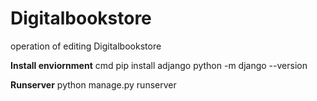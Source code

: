 # Digitalbookstore
operation of editing Digitalbookstore

**Install enviornment**
cmd
pip install adjango
python -m django --version

**Runserver**
python manage.py runserver

